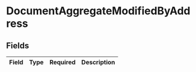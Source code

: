 # DocumentAggregateModifiedByAddress


## Fields

| Field       | Type        | Required    | Description |
| ----------- | ----------- | ----------- | ----------- |